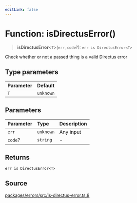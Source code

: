 ```yaml
---
editLink: false
---
```


# Function: isDirectusError()

> **isDirectusError**\<`T`\>(`err`, `code`?): `err is DirectusError<T>`

Check whether or not a passed thing is a valid Directus error

## Type parameters

| Parameter | Default   |
| :-------- | :-------- |
| `T`       | `unknown` |

## Parameters

| Parameter | Type      | Description |
| :-------- | :-------- | :---------- |
| `err`     | `unknown` | Any input   |
| `code`?   | `string`  | -           |

## Returns

`err is DirectusError<T>`

## Source

[packages/errors/src/is-directus-error.ts:8](https://github.com/directus/directus/blob/7789a6c53/packages/errors/src/is-directus-error.ts#L8)
